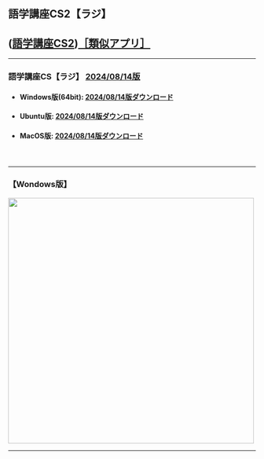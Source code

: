 ## 語学講座CS2【ラジ】
## ([語学講座CS2](https://csreviser.github.io/CaptureStream2/))[［類似アプリ］](https://csreviser.github.io/CaptureStream2/application)          

***
### 語学講座CS【ラジ】 [2024/08/14版](https://github.com/CSReviser/Capturestream2-Rad/releases/tag/202400814)                 

   - #### Windows版(64bit): [2024/08/14版ダウンロード](https://github.com/CSReviser/CaptureStream2-Rad/releases/download/20240814/CaptureStream2-Rad-Windows-x64-20240814.zip)    
   - #### Ubuntu版: [2024/08/14版ダウンロード](https://github.com/CSReviser/CaptureStream2-Rad/releases/download/20240814/CaptureStream2-Rad-Ubuntu-20240814.zip)
   - #### MacOS版: [2024/08/14版ダウンロード](https://github.com/CSReviser/CaptureStream2-Rad/releases/download/20240814/CaptureStream2-Rad-MacOS-20240814-1.dmg)
　　     
                               
***       
### 【Wondows版】                       
<img src="https://github-production-user-asset-6210df.s3.amazonaws.com/46049273/278784620-bf19a62f-7230-451d-9043-e94bc837d1c4.png" width="500">




***      
<link rel="shortcut icon" type="image/x-icon" href="https://avatars.githubusercontent.com/u/46049273?v=4">
<meta name="twitter:image:src" content="https://avatars.githubusercontent.com/u/46049273?v=4">
